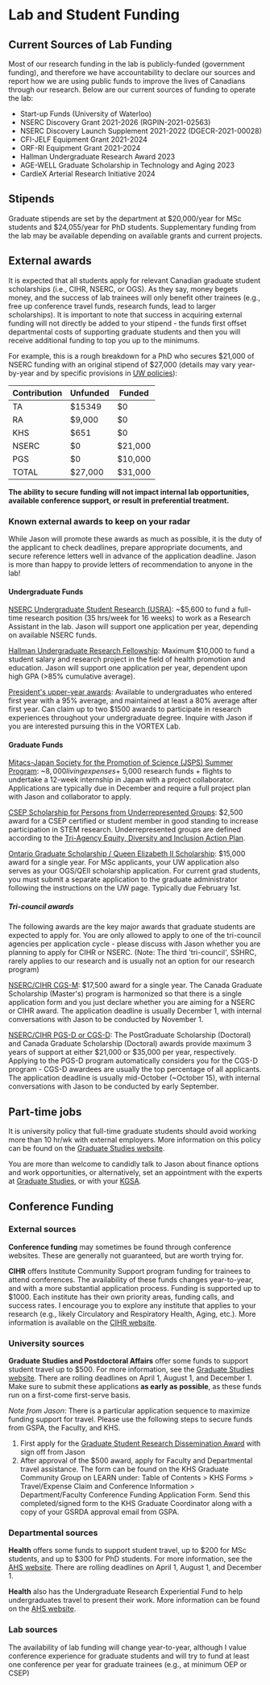 # Lab and Student Funding

## Current Sources of Lab Funding
Most of our research funding in the lab is publicly-funded (government funding), and therefore we have accountability to declare our sources and report how we are using public funds to improve the lives of Canadians through our research. Below are our current sources of funding to operate the lab:
* Start-up Funds (University of Waterloo)
* NSERC Discovery Grant 2021-2026 (RGPIN-2021-02563)
* NSERC Discovery Launch Supplement 2021-2022 (DGECR-2021-00028)
* CFI-JELF Equipment Grant 2021-2024
* ORF-RI Equipment Grant 2021-2024
* Hallman Undergraduate Research Award 2023
* AGE-WELL Graduate Scholarship in Technology and Aging 2023
* CardieX Arterial Research Initiative 2024

## Stipends
Graduate stipends are set by the department at $20,000/year for MSc students and $24,055/year for PhD students. Supplementary funding from the lab may be available depending on available grants and current projects.

## External awards
It is expected that all students apply for relevant Canadian graduate student scholarships (i.e., CIHR, NSERC, or OGS). As they say, money begets money, and the success of lab trainees will only benefit other trainees (e.g., free up conference travel funds, research funds, lead to larger scholarships). It is important to note that success in acquiring external funding will not directly be added to your stipend - the funds first offset departmental costs of supporting graduate students and then you will receive additional funding to top you up to the minimums.

For example, this is a rough breakdown for a PhD who secures $21,000 of NSERC funding with an original stipend of $27,000 (details may vary year-by-year and by specific provisions in [UW policies](https://uwaterloo.ca/graduate-studies-postdoctoral-affairs/current-students/internal-waterloo-awards/presidents-graduate-scholarship)):

| Contribution | Unfunded | Funded |
| ---- | ---- | ---- |
| TA | $15349 | $0 |
| RA | $9,000 | $0 |
| KHS | $651 | $0 |
| NSERC | $0 | $21,000 |
| PGS | $0 | $10,000 |
| TOTAL | $27,000 | $31,000 |


**The ability to secure funding will not impact internal lab opportunities, available conference support, or result in preferential treatment.**

### Known external awards to keep on your radar
While Jason will promote these awards as much as possible, it is the duty of the applicant to check deadlines, prepare appropriate documents, and secure reference letters well in advance of the application deadline. Jason is more than happy to provide letters of recommendation to anyone in the lab!

#### Undergraduate Funds
[NSERC Undergraduate Student Research (USRA)](https://www.nserc-crsng.gc.ca/Students-Etudiants/UG-PC/USRA-BRPC_eng.asp): ~$5,600 to fund a full-time research position (35 hrs/week for 16 weeks) to work as a Research Assistant in the lab. Jason will support one application per year, depending on available NSERC funds.

[Hallman Undergraduate Research Fellowship](https://uwaterloo.ca/applied-health-sciences/faculty-staff/research-funding/hallman-undergraduate-research-fellowship): Maximum $10,000 to fund a student salary and research project in the field of health promotion and education. Jason will support one application per year, dependent upon high GPA (>85% cumulative average).

[President's upper-year awards](https://uwaterloo.ca/student-awards-financial-aid/undergraduate-awards/presidents-upper-year-awards#:~:text=each%20award%20name.-,President's%20Research%20Award,either%20in%20person%20or%20remotely): Available to undergraduates who entered first year with a 95% average, and maintained at least a 80% average after first year. Can claim up to two $1500 awards to participate in research experiences throughout your undergraduate degree. Inquire with Jason if you are interested pursuing this in the VORTEX Lab.

#### Graduate Funds
[Mitacs-Japan Society for the Promotion of Science (JSPS) Summer Program](https://www.mitacs.ca/en/programs/globalink/mitacs-jsps-summer-program): ~$8,000 living expenses + ~$5,000 research funds + flights to undertake a 12-week internship in Japan with a project collaborator. Applications are typically due in December and require a full project plan with Jason and collaborator to apply.

[CSEP Scholarship for Persons from Underrepresented Groups](https://csep.ca/en/about-csep/awards--grants-/csep-scholarship-for-persons-from-underrepresented-groups-): $2,500 award for a CSEP certified or student member in good standing to increase participation in STEM research. Underrepresented groups are defined according to the [Tri-Agency Equity, Diversity and Inclusion Action Plan](https://www.nserc-crsng.gc.ca/NSERC-CRSNG/EDI-EDI/Dimensions-Charter_Dimensions-Charte_eng.asp).

[Ontario Graduate Scholarship / Queen Elizabeth II Scholarship](https://uwaterloo.ca/graduate-studies-postdoctoral-affairs/current-students/external-awards/ontario-graduate-scholarship-ogs-and-queen-elizabeth-ii): $15,000 award for a single year. For MSc applicants, your UW application also serves as your OGS/QEII scholarship application. For current grad students, you must submit a separate application to the graduate administrator following the instructions on the UW page. Typically due February 1st.

##### Tri-council awards
The following awards are the key major awards that graduate students are expected to apply for. You are only allowed to apply to one of the tri-council agencies per application cycle - please discuss with Jason whether you are planning to apply for CIHR or NSERC. (Note: The third 'tri-council', SSHRC, rarely applies to our research and is usually not an option for our research program)

[NSERC/CIHR CGS-M](https://www.nserc-crsng.gc.ca/students-etudiants/pg-cs/cgsm-bescm_eng.asp): $17,500 award for a single year. The Canada Graduate Scholarship (Master's) program is harmonized so that there is a single application form and you just declare whether you are aiming for a NSERC or CIHR award. The application deadline is usually December 1, with internal conversations with Jason to be conducted by November 1.

[NSERC/CIHR PGS-D or CGS-D](https://www.nserc-crsng.gc.ca/students-etudiants/pg-cs/bellandpostgrad-belletsuperieures_eng.asp): The PostGraduate Scholarship (Doctoral) and Canada Graduate Scholarship (Doctoral) awards provide maximum 3 years of support at either $21,000 or $35,000 per year, respectively. Applying to the PGS-D program automatically considers you for the CGS-D program - CGS-D awardees are usually the top percentage of all applicants. The application deadline is usually mid-October (~October 15), with internal conversations with Jason to be conducted by early September.


## Part-time jobs
It is university policy that full-time graduate students should avoid working more than 10 hr/wk with external employers. More information on this policy can be found on the [Graduate Studies website](https://uwaterloo.ca/graduate-studies-academic-calendar/general-information-and-regulations/full-time-students).

You are more than welcome to candidly talk to Jason about finance options and work opportunities, or alternatively, set an appointment with the experts at [Graduate Studies](https://uwaterloo.ca/graduate-studies-postdoctoral-affairs/future-students/funding-your-education), or with your [KGSA](https://uwaterloo.ca/kinesiology-graduate-student-association/).

## Conference Funding
### External sources
**Conference funding** may sometimes be found through conference websites. These are generally not guaranteed, but are worth trying for.

**CIHR** offers Institute Community Support program funding for trainees to attend conferences. The availability of these funds changes year-to-year, and with a more substantial application process. Funding is supported up to $1000. Each institute has their own priority areas, funding calls, and success rates. I encourage you to explore any institute that applies to your research (e.g., likely Circulatory and Respiratory Health, Aging, etc.). More information is available on the [CIHR website](https://cihr-irsc.gc.ca/e/36078.html).

### University sources
**Graduate Studies and Postdoctoral Affairs** offer some funds to support student travel up to $500. For more information, see the [Graduate Studies website](https://uwaterloo.ca/forms/graduate-studies/graduate-studies-research-travel-assistantship-application).
There are rolling deadlines on April 1, August 1, and December 1. Make sure to submit these applications **as early as possible**, as these funds run on a first-come first-serve basis.

*Note from Jason*: There is a particular application sequence to maximize funding support for travel. Please use the following steps to secure funds from GSPA, the Faculty, and KHS.
1. First apply for the [Graduate Student Research Dissemination Award](https://uwaterloo.ca/forms/graduate-studies/graduate-student-research-dissemination-award-application-0) with sign off from Jason
2. After approval of the $500 award, apply for Faculty and Departmental travel assistance. The form can be found on the KHS Graduate Community Group on LEARN under: Table of Contents > KHS Forms > Travel/Expense Claim and Conference Information > Department/Faculty Conference Funding Application Form. Send this completed/signed form to the KHS Graduate Coordinator along with a copy of your GSRDA approval email from GSPA.

### Departmental sources
**Health** offers some funds to support student travel, up to $200 for MSc students, and up to $300 for PhD students. For more information, see the [AHS website](https://uwaterloo.ca/applied-health-sciences/current-graduates/policies-procedures/travel-assistance-and-travel-claims).
There are rolling deadlines on April 1, August 1, and December 1.

**Health** also has the Undergraduate Research Experiential Fund to help undergraduates travel to present their work. More information can be found on the [AHS website](https://uwaterloo.ca/applied-health-sciences/current-undergraduates/funding-awards).

### Lab sources
The availability of lab funding will change year-to-year, although I value conference experience for graduate students and will try to fund at least one conference per year for graduate trainees (e.g., at minimum OEP or CSEP)
